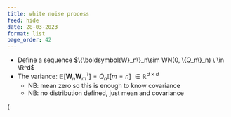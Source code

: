```yaml
---
title: white noise process
feed: hide
date: 28-03-2023
format: list
page_order: 42
---
```



-   Define a sequence $\{\boldsymbol{W}_n\}_n\sim WN(0, \{Q_n\}_n) \ \in \R^d$
-   The variance: $\mathbb{E}[\boldsymbol{W}_n\boldsymbol{W}_m^\intercal] = Q_n\mathbb{I}[m=n] \ \in \mathbb R^{d\times d}$
    -   NB: mean zero so this is enough to know covariance
    -   NB: no distribution defined, just mean and covariance

\(